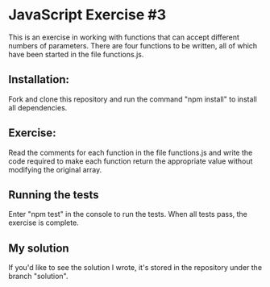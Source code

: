 # JavaScript Exercise #3

This is an exercise in working with functions that can accept different numbers of parameters. 
There are four functions to be written, all of which have been started in the file functions.js. 

## Installation:

Fork and clone this repository and run the command "npm install" to install all dependencies.

## Exercise:

Read the comments for each function in the file functions.js and write the code required to make
each function return the appropriate value without modifying the original array.

## Running the tests

Enter "npm test" in the console to run the tests. When all tests pass, the exercise is complete.

## My solution

If you'd like to see the solution I wrote, it's stored in the repository under the branch "solution".